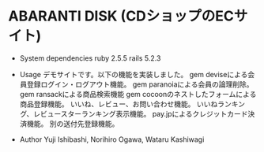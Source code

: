 # ABARANTI DISK (CDショップのECサイト)


* System dependencies
ruby 2.5.5
rails 5.2.3

* Usage
デモサイトです。以下の機能を実装しました。
gem deviseによる会員登録ログイン・ログアウト機能。
gem paranoiaによる会員の論理削除。
gem ransackによる商品検索機能
gem cocoonのネストしたフォームによる商品登録機能。
いいね、レビュー、お問い合わせ機能。
いいねランキング、レビュースターランキング表示機能。
pay.jpによるクレジットカード決済機能。
別の送付先登録機能。

* Author
Yuji Ishibashi, Norihiro Ogawa, Wataru Kashiwagi


